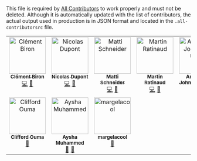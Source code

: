 This file is required by [All Contributors](https://allcontributors.org/) to work properly and must not be deleted. Although it is automatically updated with the list of contributors, the actual output used in production is in JSON format and located in the `.all-contributorsrc` file.

<!-- ALL-CONTRIBUTORS-LIST:START - Do not remove or modify this section -->
<!-- prettier-ignore-start -->
<!-- markdownlint-disable -->
<table>
  <tbody>
    <tr>
      <td align="center" valign="top" width="14.28%"><a href="https://clementbiron.com/"><img src="https://avatars.githubusercontent.com/u/364319?v=4?s=100" width="100px;" alt="Clément Biron"/><br /><sub><b>Clément Biron</b></sub></a><br /><a href="https://github.com/OpenTermsArchive/docs/commits?author=clementbiron" title="Code">💻</a> <a href="https://github.com/OpenTermsArchive/docs/commits?author=clementbiron" title="Documentation">📖</a></td>
      <td align="center" valign="top" width="14.28%"><a href="https://github.com/Ndpnt"><img src="https://avatars.githubusercontent.com/u/1098708?v=4?s=100" width="100px;" alt="Nicolas Dupont"/><br /><sub><b>Nicolas Dupont</b></sub></a><br /><a href="https://github.com/OpenTermsArchive/docs/commits?author=Ndpnt" title="Code">💻</a> <a href="https://github.com/OpenTermsArchive/docs/commits?author=Ndpnt" title="Documentation">📖</a></td>
      <td align="center" valign="top" width="14.28%"><a href="https://mattischneider.fr/"><img src="https://avatars.githubusercontent.com/u/222463?v=4?s=100" width="100px;" alt="Matti Schneider"/><br /><sub><b>Matti Schneider</b></sub></a><br /><a href="https://github.com/OpenTermsArchive/docs/commits?author=MattiSG" title="Code">💻</a> <a href="https://github.com/OpenTermsArchive/docs/commits?author=MattiSG" title="Documentation">📖</a></td>
      <td align="center" valign="top" width="14.28%"><a href="http://bit.ly/work-with-martin"><img src="https://avatars.githubusercontent.com/u/4191809?v=4?s=100" width="100px;" alt="Martin Ratinaud"/><br /><sub><b>Martin Ratinaud</b></sub></a><br /><a href="https://github.com/OpenTermsArchive/docs/commits?author=martinratinaud" title="Code">💻</a> <a href="https://github.com/OpenTermsArchive/docs/commits?author=martinratinaud" title="Documentation">📖</a></td>
      <td align="center" valign="top" width="14.28%"><a href="https://github.com/emmanuellar"><img src="https://avatars.githubusercontent.com/u/41474439?v=4?s=100" width="100px;" alt="Amarachi Johnson-Ubah"/><br /><sub><b>Amarachi Johnson-Ubah</b></sub></a><br /><a href="https://github.com/OpenTermsArchive/docs/commits?author=emmanuellar" title="Documentation">📖</a></td>
      <td align="center" valign="top" width="14.28%"><a href="https://antonin.one/"><img src="https://avatars.githubusercontent.com/u/30950182?v=4?s=100" width="100px;" alt="Antonin Del Fabbro"/><br /><sub><b>Antonin Del Fabbro</b></sub></a><br /><a href="https://github.com/OpenTermsArchive/docs/commits?author=AntoninDelFabbro" title="Code">💻</a></td>
      <td align="center" valign="top" width="14.28%"><a href="https://md.engineer/"><img src="https://avatars.githubusercontent.com/u/15629602?v=4?s=100" width="100px;" alt="Stanley Ndagi"/><br /><sub><b>Stanley Ndagi</b></sub></a><br /><a href="https://github.com/OpenTermsArchive/docs/commits?author=NdagiStanley" title="Documentation">📖</a></td>
    </tr>
    <tr>
      <td align="center" valign="top" width="14.28%"><a href="https://github.com/Cli4d"><img src="https://avatars.githubusercontent.com/u/56266330?v=4?s=100" width="100px;" alt="Clifford Ouma"/><br /><sub><b>Clifford Ouma</b></sub></a><br /><a href="https://github.com/OpenTermsArchive/docs/commits?author=Cli4d" title="Documentation">📖</a></td>
      <td align="center" valign="top" width="14.28%"><a href="https://github.com/Aysha-py"><img src="https://avatars.githubusercontent.com/u/64032658?v=4?s=100" width="100px;" alt="Aysha Muhammed"/><br /><sub><b>Aysha Muhammed</b></sub></a><br /><a href="https://github.com/OpenTermsArchive/docs/commits?author=Aysha-py" title="Documentation">📖</a> <a href="#promotion-Aysha-py" title="Promotion">📣</a></td>
      <td align="center" valign="top" width="14.28%"><a href="https://github.com/margelacool"><img src="https://avatars.githubusercontent.com/u/74462536?v=4?s=100" width="100px;" alt="margelacool "/><br /><sub><b>margelacool </b></sub></a><br /><a href="#ideas-margelacool" title="Ideas, Planning, & Feedback">🤔</a></td>
    </tr>
  </tbody>
</table>

<!-- markdownlint-restore -->
<!-- prettier-ignore-end -->

<!-- ALL-CONTRIBUTORS-LIST:END -->
